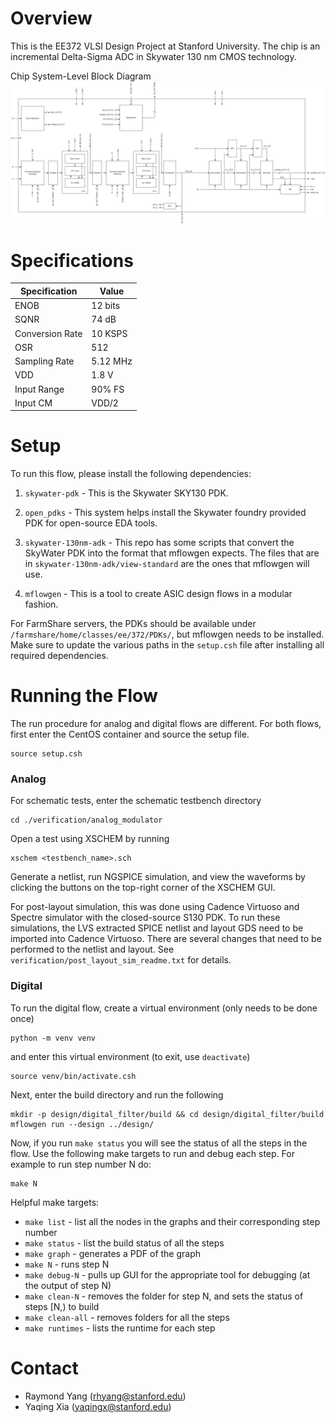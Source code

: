 # Overview
This is the EE372 VLSI Design Project at Stanford University. The chip is an incremental Delta-Sigma ADC in Skywater 130 nm CMOS technology.


Chip System-Level Block Diagram
![sys_blk](./misc/system_block_diagram.png)

# Specifications
| Specification | Value        |
| ------------- | ------------- |
| ENOB | 12 bits |
| SQNR | 74 dB |
| Conversion Rate | 10 KSPS |
| OSR | 512 |
| Sampling Rate | 5.12 MHz |
| VDD | 1.8 V |
| Input Range | 90% FS |
| Input CM | VDD/2 |

# Setup
To run this flow, please install the following dependencies:

1. `skywater-pdk` - This is the Skywater SKY130 PDK.

2. `open_pdks` - This system helps install the Skywater foundry provided PDK for open-source EDA tools.

3. `skywater-130nm-adk` - This repo has some scripts that convert the SkyWater PDK into the format that mflowgen expects. The files that are in `skywater-130nm-adk/view-standard` are the ones that mflowgen will use.

4. `mflowgen` - This is a tool to create ASIC design flows in a modular fashion.

For FarmShare servers, the PDKs should be available under `/farmshare/home/classes/ee/372/PDKs/`, but mflowgen needs to be installed. Make sure to update the various paths in the `setup.csh` file after installing all required dependencies.

# Running the Flow
The run procedure for analog and digital flows are different. For both flows, first enter the CentOS container and source the setup file.
```
source setup.csh
```

### Analog

For schematic tests, enter the schematic testbench directory
```
cd ./verification/analog_modulator
```
Open a test using XSCHEM by running
```
xschem <testbench_name>.sch
```
Generate a netlist, run NGSPICE simulation, and view the waveforms by clicking the buttons on the top-right corner of the XSCHEM GUI.



For post-layout simulation, this was done using Cadence Virtuoso and Spectre simulator with the closed-source S130 PDK. To run these simulations, the LVS extracted SPICE netlist and layout GDS need to be imported into Cadence Virtuoso. There are several changes that need to be performed to the netlist and layout. See `verification/post_layout_sim_readme.txt` for details.


### Digital

To run the digital flow, create a virtual environment (only needs to be done once)
```
python -m venv venv
```
and enter this virtual environment (to exit, use `deactivate`)
```
source venv/bin/activate.csh
```
Next, enter the build directory and run the following
```
mkdir -p design/digital_filter/build && cd design/digital_filter/build
mflowgen run --design ../design/
```
Now, if you run `make status` you will see the status of all the steps in the flow. Use the following make targets to run and debug each step. For example to run step number N do:
```
make N
```


Helpful make targets:
*  `make list` - list all the nodes in the graphs and their corresponding step number
*  `make status` - list the build status of all the steps
*  `make graph` - generates a PDF of the graph
*  `make N` - runs step N
*  `make debug-N` - pulls up GUI for the appropriate tool for debugging (at the output of step N)
*  `make clean-N` - removes the folder for step N, and sets the status of steps [N,) to build
*  `make clean-all` - removes folders for all the steps
*  `make runtimes` - lists the runtime for each step

# Contact
- Raymond Yang (rhyang@stanford.edu)
- Yaqing Xia (yaqingx@stanford.edu)

